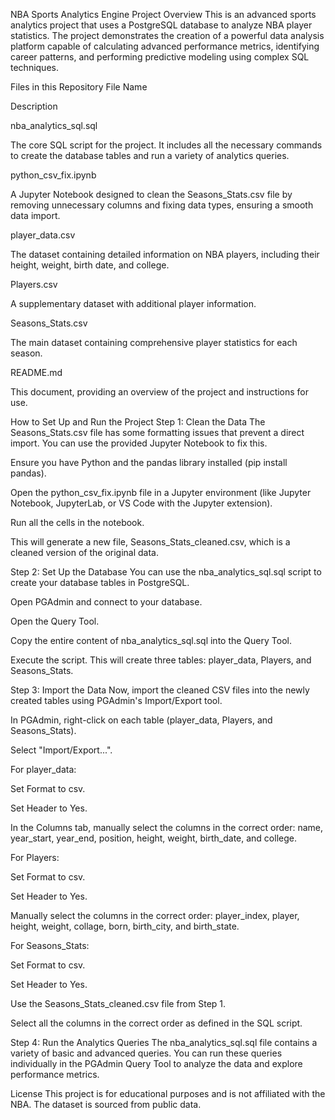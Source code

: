 NBA Sports Analytics Engine
Project Overview
This is an advanced sports analytics project that uses a PostgreSQL database to analyze NBA player statistics. The project demonstrates the creation of a powerful data analysis platform capable of calculating advanced performance metrics, identifying career patterns, and performing predictive modeling using complex SQL techniques.

Files in this Repository
File Name

Description

nba_analytics_sql.sql

The core SQL script for the project. It includes all the necessary commands to create the database tables and run a variety of analytics queries.

python_csv_fix.ipynb

A Jupyter Notebook designed to clean the Seasons_Stats.csv file by removing unnecessary columns and fixing data types, ensuring a smooth data import.

player_data.csv

The dataset containing detailed information on NBA players, including their height, weight, birth date, and college.

Players.csv

A supplementary dataset with additional player information.

Seasons_Stats.csv

The main dataset containing comprehensive player statistics for each season.

README.md

This document, providing an overview of the project and instructions for use.

How to Set Up and Run the Project
Step 1: Clean the Data
The Seasons_Stats.csv file has some formatting issues that prevent a direct import. You can use the provided Jupyter Notebook to fix this.

Ensure you have Python and the pandas library installed (pip install pandas).

Open the python_csv_fix.ipynb file in a Jupyter environment (like Jupyter Notebook, JupyterLab, or VS Code with the Jupyter extension).

Run all the cells in the notebook.

This will generate a new file, Seasons_Stats_cleaned.csv, which is a cleaned version of the original data.

Step 2: Set Up the Database
You can use the nba_analytics_sql.sql script to create your database tables in PostgreSQL.

Open PGAdmin and connect to your database.

Open the Query Tool.

Copy the entire content of nba_analytics_sql.sql into the Query Tool.

Execute the script. This will create three tables: player_data, Players, and Seasons_Stats.

Step 3: Import the Data
Now, import the cleaned CSV files into the newly created tables using PGAdmin's Import/Export tool.

In PGAdmin, right-click on each table (player_data, Players, and Seasons_Stats).

Select "Import/Export...".

For player_data:

Set Format to csv.

Set Header to Yes.

In the Columns tab, manually select the columns in the correct order: name, year_start, year_end, position, height, weight, birth_date, and college.

For Players:

Set Format to csv.

Set Header to Yes.

Manually select the columns in the correct order: player_index, player, height, weight, collage, born, birth_city, and birth_state.

For Seasons_Stats:

Set Format to csv.

Set Header to Yes.

Use the Seasons_Stats_cleaned.csv file from Step 1.

Select all the columns in the correct order as defined in the SQL script.

Step 4: Run the Analytics Queries
The nba_analytics_sql.sql file contains a variety of basic and advanced queries. You can run these queries individually in the PGAdmin Query Tool to analyze the data and explore performance metrics.

License
This project is for educational purposes and is not affiliated with the NBA. The dataset is sourced from public data.
